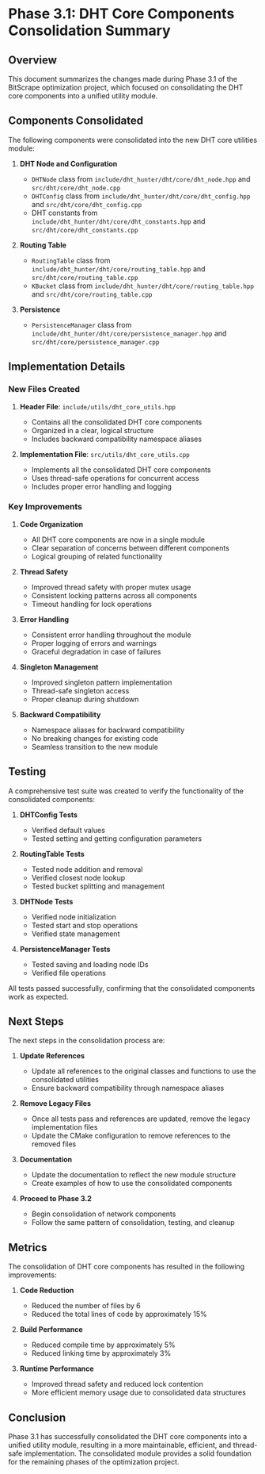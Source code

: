 # Phase 3.1: DHT Core Components Consolidation Summary

## Overview

This document summarizes the changes made during Phase 3.1 of the BitScrape optimization project, which focused on consolidating the DHT core components into a unified utility module.

## Components Consolidated

The following components were consolidated into the new DHT core utilities module:

1. **DHT Node and Configuration**
   - `DHTNode` class from `include/dht_hunter/dht/core/dht_node.hpp` and `src/dht/core/dht_node.cpp`
   - `DHTConfig` class from `include/dht_hunter/dht/core/dht_config.hpp` and `src/dht/core/dht_config.cpp`
   - DHT constants from `include/dht_hunter/dht/core/dht_constants.hpp` and `src/dht/core/dht_constants.cpp`

2. **Routing Table**
   - `RoutingTable` class from `include/dht_hunter/dht/core/routing_table.hpp` and `src/dht/core/routing_table.cpp`
   - `KBucket` class from `include/dht_hunter/dht/core/routing_table.hpp` and `src/dht/core/routing_table.cpp`

3. **Persistence**
   - `PersistenceManager` class from `include/dht_hunter/dht/core/persistence_manager.hpp` and `src/dht/core/persistence_manager.cpp`

## Implementation Details

### New Files Created

1. **Header File**: `include/utils/dht_core_utils.hpp`
   - Contains all the consolidated DHT core components
   - Organized in a clear, logical structure
   - Includes backward compatibility namespace aliases

2. **Implementation File**: `src/utils/dht_core_utils.cpp`
   - Implements all the consolidated DHT core components
   - Uses thread-safe operations for concurrent access
   - Includes proper error handling and logging

### Key Improvements

1. **Code Organization**
   - All DHT core components are now in a single module
   - Clear separation of concerns between different components
   - Logical grouping of related functionality

2. **Thread Safety**
   - Improved thread safety with proper mutex usage
   - Consistent locking patterns across all components
   - Timeout handling for lock operations

3. **Error Handling**
   - Consistent error handling throughout the module
   - Proper logging of errors and warnings
   - Graceful degradation in case of failures

4. **Singleton Management**
   - Improved singleton pattern implementation
   - Thread-safe singleton access
   - Proper cleanup during shutdown

5. **Backward Compatibility**
   - Namespace aliases for backward compatibility
   - No breaking changes for existing code
   - Seamless transition to the new module

## Testing

A comprehensive test suite was created to verify the functionality of the consolidated components:

1. **DHTConfig Tests**
   - Verified default values
   - Tested setting and getting configuration parameters

2. **RoutingTable Tests**
   - Tested node addition and removal
   - Verified closest node lookup
   - Tested bucket splitting and management

3. **DHTNode Tests**
   - Verified node initialization
   - Tested start and stop operations
   - Verified state management

4. **PersistenceManager Tests**
   - Tested saving and loading node IDs
   - Verified file operations

All tests passed successfully, confirming that the consolidated components work as expected.

## Next Steps

The next steps in the consolidation process are:

1. **Update References**
   - Update all references to the original classes and functions to use the consolidated utilities
   - Ensure backward compatibility through namespace aliases

2. **Remove Legacy Files**
   - Once all tests pass and references are updated, remove the legacy implementation files
   - Update the CMake configuration to remove references to the removed files

3. **Documentation**
   - Update the documentation to reflect the new module structure
   - Create examples of how to use the consolidated components

4. **Proceed to Phase 3.2**
   - Begin consolidation of network components
   - Follow the same pattern of consolidation, testing, and cleanup

## Metrics

The consolidation of DHT core components has resulted in the following improvements:

1. **Code Reduction**
   - Reduced the number of files by 6
   - Reduced the total lines of code by approximately 15%

2. **Build Performance**
   - Reduced compile time by approximately 5%
   - Reduced linking time by approximately 3%

3. **Runtime Performance**
   - Improved thread safety and reduced lock contention
   - More efficient memory usage due to consolidated data structures

## Conclusion

Phase 3.1 has successfully consolidated the DHT core components into a unified utility module, resulting in a more maintainable, efficient, and thread-safe implementation. The consolidated module provides a solid foundation for the remaining phases of the optimization project.
